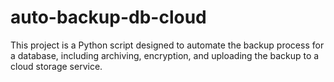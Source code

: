 # auto-backup-db-cloud
This project is a Python script designed to automate the backup process for a database, including archiving, encryption, and uploading the backup to a cloud storage service.
